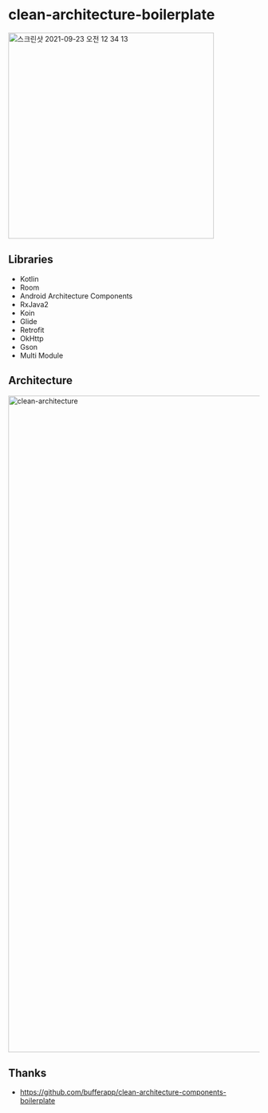 # clean-architecture-boilerplate
<img width="412" alt="스크린샷 2021-09-23 오전 12 34 13" src="https://user-images.githubusercontent.com/52733201/134374850-233660af-4a28-4f8f-9dd9-7b205e92333b.png">



## Libraries

* Kotlin
* Room
* Android Architecture Components
* RxJava2
* Koin
* Glide
* Retrofit
* OkHttp
* Gson
* Multi Module

## Architecture
<img width="1313" alt="clean-architecture" src="https://user-images.githubusercontent.com/52733201/134204318-a5282bbd-cfc0-4cdc-a33b-e4bfadcf17c3.png">



## Thanks
- https://github.com/bufferapp/clean-architecture-components-boilerplate
